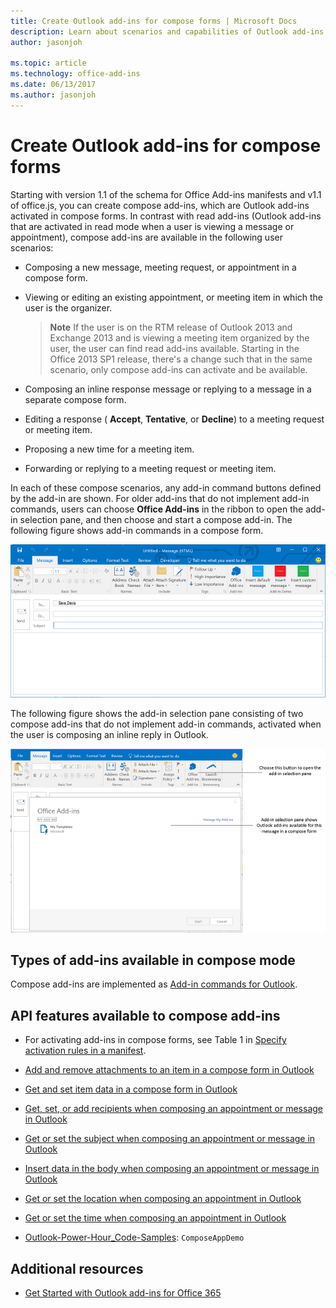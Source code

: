 ```yaml
---
title: Create Outlook add-ins for compose forms | Microsoft Docs
description: Learn about scenarios and capabilities of Outlook add-ins for compose forms.
author: jasonjoh

ms.topic: article
ms.technology: office-add-ins
ms.date: 06/13/2017
ms.author: jasonjoh
---
```


# Create Outlook add-ins for compose forms

Starting with version 1.1 of the schema for Office Add-ins manifests and v1.1 of office.js, you can create compose add-ins, which are Outlook add-ins activated in compose forms. In contrast with read add-ins (Outlook add-ins that are activated in read mode when a user is viewing a message or appointment), compose add-ins are available in the following user scenarios:


- Composing a new message, meeting request, or appointment in a compose form.
    
- Viewing or editing an existing appointment, or meeting item in which the user is the organizer.
    
     >**Note**  If the user is on the RTM release of Outlook 2013 and Exchange 2013 and is viewing a meeting item organized by the user, the user can find read add-ins available. Starting in the Office 2013 SP1 release, there's a change such that in the same scenario, only compose add-ins can activate and be available.
- Composing an inline response message or replying to a message in a separate compose form.
    
- Editing a response ( **Accept**,  **Tentative**, or  **Decline**) to a meeting request or meeting item.
    
- Proposing a new time for a meeting item.
    
- Forwarding or replying to a meeting request or meeting item.
    
In each of these compose scenarios, any add-in command buttons defined by the add-in are shown. For older add-ins that do not implement add-in commands, users can choose  **Office Add-ins** in the ribbon to open the add-in selection pane, and then choose and start a compose add-in. The following figure shows add-in commands in a compose form.


![Shows an Outlook compose form with add-in commands.](images/compose-form-commands.png)

The following figure shows the add-in selection pane consisting of two compose add-ins that do not implement add-in commands, activated when the user is composing an inline reply in Outlook.

![Templates mail app activated for composed item](images/templates-app-selection.png)


## Types of add-ins available in compose mode


Compose add-ins are implemented as [Add-in commands for Outlook](add-in-commands-for-outlook.md).


## API features available to compose add-ins



- For activating add-ins in compose forms, see Table 1 in [Specify activation rules in a manifest](activation-rules.md#specify-activation-rules-in-a-manifest).
    
- [Add and remove attachments to an item in a compose form in Outlook](add-and-remove-attachments-to-an-item-in-a-compose-form.md)
    
- [Get and set item data in a compose form in Outlook](get-and-set-item-data-in-a-compose-form.md)
    
- [Get, set, or add recipients when composing an appointment or message in Outlook](get-set-or-add-recipients.md)
    
- [Get or set the subject when composing an appointment or message in Outlook](get-or-set-the-subject.md)
    
- [Insert data in the body when composing an appointment or message in Outlook](insert-data-in-the-body.md)
    
- [Get or set the location when composing an appointment in Outlook](get-or-set-the-location-of-an-appointment.md)
    
- [Get or set the time when composing an appointment in Outlook](get-or-set-the-time-of-an-appointment.md)
    
- [Outlook-Power-Hour_Code-Samples](https://github.com/OfficeDev/Outlook-Power-Hour-Code-Samples):  `ComposeAppDemo`
    

## Additional resources



- [Get Started with Outlook add-ins for Office 365](addin-tutorial.md)